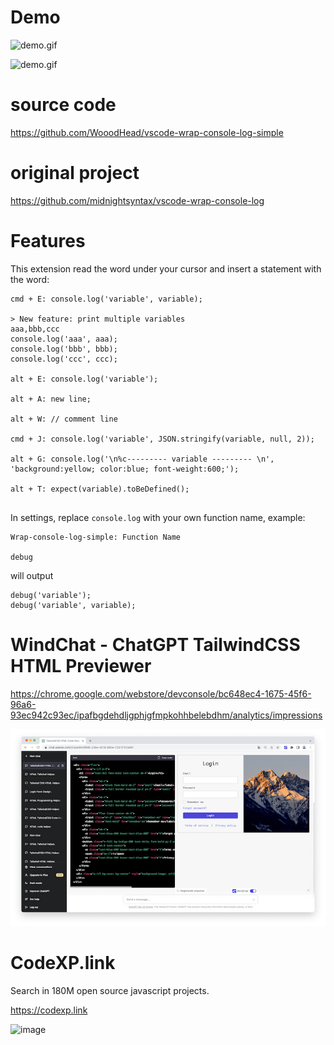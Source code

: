 # Demo
![demo.gif](https://raw.githubusercontent.com/WooodHead/vscode-wrap-console-log-simple/master/demo2.gif)

![demo.gif](https://raw.githubusercontent.com/WooodHead/vscode-wrap-console-log-simple/master/demo.gif)
# source code
https://github.com/WooodHead/vscode-wrap-console-log-simple

# original project
https://github.com/midnightsyntax/vscode-wrap-console-log

# Features

This extension read the word under your cursor and insert a statement with the word:

```
cmd + E: console.log('variable', variable);

> New feature: print multiple variables
aaa,bbb,ccc
console.log('aaa', aaa);
console.log('bbb', bbb);
console.log('ccc', ccc);

alt + E: console.log('variable');

alt + A: new line;

alt + W: // comment line

cmd + J: console.log('variable', JSON.stringify(variable, null, 2));

alt + G: console.log('\n%c--------- variable --------- \n', 'background:yellow; color:blue; font-weight:600;');

alt + T: expect(variable).toBeDefined();


```

In settings, replace `console.log` with your own function name,
example:

```
Wrap-console-log-simple: Function Name

debug
```

will output
```
debug('variable');
debug('variable', variable);
```

# WindChat - ChatGPT TailwindCSS HTML Previewer

https://chrome.google.com/webstore/devconsole/bc648ec4-1675-45f6-96a6-93ec942c93ec/ipafbgdehdljgphjgfmpkohhbelebdhm/analytics/impressions

![](./images/2023-05-08-18-43-11.png)


# CodeXP.link
Search in 180M open source javascript projects.

https://codexp.link

![image](https://user-images.githubusercontent.com/5668806/145698450-659d32f8-94d0-4a3e-8adc-fb66443e33dd.png)


